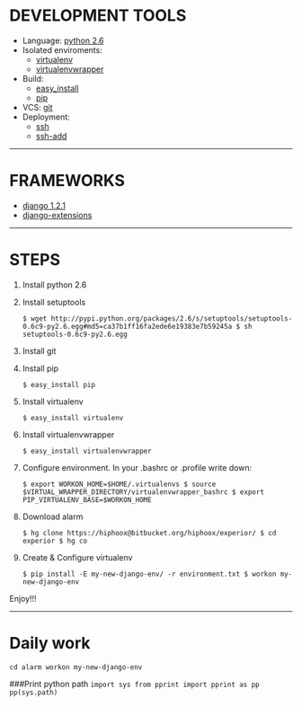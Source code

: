 DEVELOPMENT TOOLS
=================
*	Language: [python 2.6][0]
* Isolated enviroments: 
	* [virtualenv][1]
	*	[virtualenvwrapper][2]
*	Build: 
	* [easy_install][7]
	* [pip][3]
* VCS: [git][4]
* Deployment: 
	* [ssh][5] 
	* [ssh-add][6]

[0]: http://www.python.org/
[1]: http://pypi.python.org/pypi/virtualenv/
[2]: http://www.doughellmann.com/projects/virtualenvwrapper/
[3]: http://pip.openplans.org/
[4]: http://git-scm.com/
[5]: http://bashcurescancer.com/run_remote_commands_with_ssh.html
[6]: http://www.snailbook.com/faq/no-passphrase.auto.html
[7]: http://peak.telecommunity.com/DevCenter/EasyInstall

----------
FRAMEWORKS
==========
* [django 1.2.1][7]
* [django-extensions][8]

[7]: http://www.djangoproject.com/
[8]: http://code.google.com/p/django-command-extensions/

----------
STEPS
=====
1. Install python 2.6
2. Install setuptools

	`$ wget http://pypi.python.org/packages/2.6/s/setuptools/setuptools-0.6c9-py2.6.egg#md5=ca37b1ff16fa2ede6e19383e7b59245a
	$ sh setuptools-0.6c9-py2.6.egg`

3. Install git
	

4. Install pip

	`$ easy_install pip`

5. Install virtualenv

	`$ easy_install virtualenv`

6. Install virtualenvwrapper

	`$ easy_install virtualenvwrapper`
	
7. Configure environment. In your .bashrc or .profile write down:

	`$ export WORKON_HOME=$HOME/.virtualenvs
	$ source $VIRTUAL_WRAPPER_DIRECTORY/virtualenvwrapper_bashrc
	$ export PIP_VIRTUALENV_BASE=$WORKON_HOME`

8. Download alarm

	`$ hg clone https://hiphoox@bitbucket.org/hiphoox/experior/
	$ cd experior
	$ hg co`

9. Create & Configure virtualenv

	`$ pip install -E my-new-django-env/ -r environment.txt
	$ workon my-new-django-env`
	
Enjoy!!!

----------
Daily work
==========

`cd alarm
workon my-new-django-env`
	
###Print python path
`import sys
from pprint import pprint as pp
pp(sys.path)`